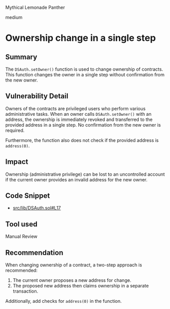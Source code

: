 Mythical Lemonade Panther

medium

# Ownership change in a single step

## Summary
The `DSAuth.setOwner()` function is used to change ownership of contracts. This function changes the owner in a single step without confirmation from the new owner.

## Vulnerability Detail
Owners of the contracts are privileged users who perform various administrative tasks. When an owner calls `DSAuth.setOwner()` with an address, the ownership is immediately revoked and transferred to the provided address in a single step. No confirmation from the new owner is required.

Furthermore, the function also does not check if the provided address is `address(0)`.

## Impact
Ownership (administrative privilege) can be lost to an uncontrolled account if the current owner provides an invalid address for the new owner.  

## Code Snippet

- [src/lib/DSAuth.sol#L17](https://github.com/sherlock-audit/2024-02-rubicon-finance/blob/11cac67919e8a1303b3a3177291b88c0c70bf03b/gladius-contracts-internal/src/lib/DSAuth.sol#L17)

## Tool used

Manual Review

## Recommendation

When changing ownership of a contract, a two-step approach is recommended: 

1. The current owner proposes a new address for change. 
2. The proposed new address then claims ownership in a separate transaction. 

Additionally, add checks for `address(0)` in the function.
